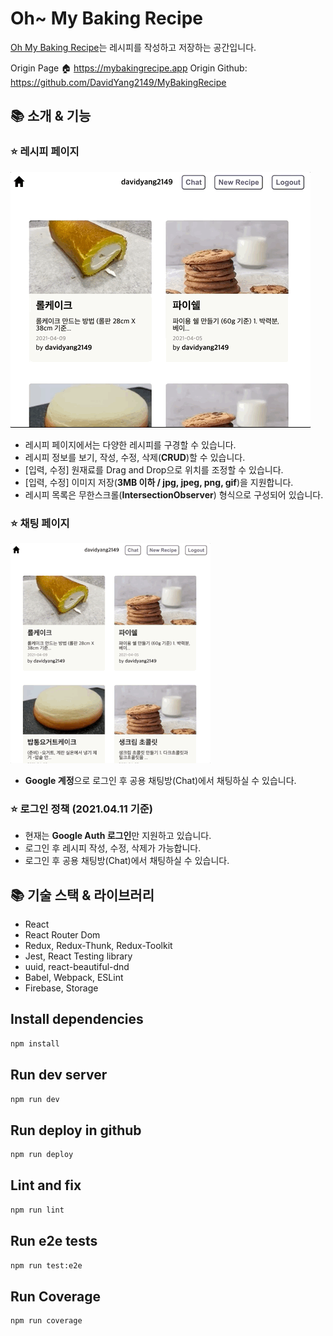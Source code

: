 # Oh~ My Baking Recipe

[Oh My Baking Recipe](https://davidyang2149.github.io/project-react-2-DavidYang2149)는 레시피를 작성하고 저장하는 공간입니다.

Origin Page 🏠 https://mybakingrecipe.app
Origin Github: https://github.com/DavidYang2149/MyBakingRecipe

## 📚 소개 & 기능

### ⭐ 레시피 페이지

![](./assets/images/intro_01_mybakingrecipe.gif)

- 레시피 페이지에서는 다양한 레시피를 구경할 수 있습니다.
- 레시피 정보를 보기, 작성, 수정, 삭제(**CRUD**)할 수 있습니다.
- [입력, 수정] 원재료를 Drag and Drop으로 위치를 조정할 수 있습니다.
- [입력, 수정] 이미지 저장(**3MB 이하 / jpg, jpeg, png, gif**)을 지원합니다. 
- 레시피 목록은 무한스크롤(**IntersectionObserver**) 형식으로 구성되어 있습니다.

### ⭐ 채팅 페이지

![](./assets/images/intro_02_mybakingrecipe.gif)

- **Google 계정**으로 로그인 후 공용 채팅방(Chat)에서 채팅하실 수 있습니다.

### ⭐ 로그인 정책 (2021.04.11 기준)
- 현재는 **Google Auth 로그인**만 지원하고 있습니다.
- 로그인 후 레시피 작성, 수정, 삭제가 가능합니다.
- 로그인 후 공용 채팅방(Chat)에서 채팅하실 수 있습니다.

## 📚 기술 스택 & 라이브러리
- React
- React Router Dom
- Redux, Redux-Thunk, Redux-Toolkit
- Jest, React Testing library
- uuid, react-beautiful-dnd
- Babel, Webpack, ESLint
- Firebase, Storage

## Install dependencies

```sh
npm install
```

## Run dev server

```sh
npm run dev
```

## Run deploy in github

```sh
npm run deploy
```

## Lint and fix

```sh
npm run lint
```

## Run e2e tests

```sh
npm run test:e2e
```

## Run Coverage

```sh
npm run coverage
```
